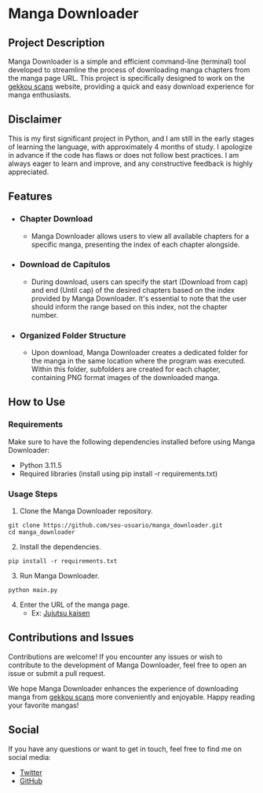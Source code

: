 # Manga Downloader

## Project Description

Manga Downloader is a simple and efficient command-line (terminal) tool developed to streamline the process of downloading manga chapters from the manga page URL. This project is specifically designed to work on the [gekkou scans](https://gekkou.site/) website, providing a quick and easy download experience for manga enthusiasts.

## Disclaimer

  This is my first significant project in Python, and I am still in the early stages of learning the language, with approximately 4 months of study. I apologize in advance if the code has flaws or does not follow best practices. I am always eager to learn and improve, and any constructive feedback is highly appreciated.

## Features

- ### Chapter Download
  - Manga Downloader allows users to view all available chapters for a specific manga, presenting the index of each chapter alongside.

- ### Download de Capítulos

  - During download, users can specify the start (Download from cap) and end (Until cap) of the desired chapters based on the index provided by Manga Downloader. It's essential to note that the user should inform the range based on this index, not the chapter number.

- ### Organized Folder Structure

  - Upon download, Manga Downloader creates a dedicated folder for the manga in the same location where the program was executed. Within this folder, subfolders are created for each chapter, containing PNG format images of the downloaded manga.

## How to Use

### Requirements

  Make sure to have the following dependencies installed before using Manga Downloader:

 - Python 3.11.5
 - Required libraries (install using pip install -r requirements.txt)

### Usage Steps

1. Clone the Manga Downloader repository.
  ````
  git clone https://github.com/seu-usuario/manga_downloader.git
  cd manga_downloader
  ````
2. Install the dependencies.
  ````
  pip install -r requirements.txt
  ````
3. Run Manga Downloader.
  ````
  python main.py
  ````
4. Enter the URL of the manga page.
   - Ex: [Jujutsu kaisen](https://gekkou.site/manga/83150c8e-4f7b-4d4e-bd38-f333bfdabb45/)

## Contributions and Issues

Contributions are welcome! If you encounter any issues or wish to contribute to the development of Manga Downloader, feel free to open an issue or submit a pull request.

We hope Manga Downloader enhances the experience of downloading manga from [gekkou scans](https://gekkou.site/) more conveniently and enjoyable. Happy reading your favorite mangas!

## Social

If you have any questions or want to get in touch, feel free to find me on social media:

- [Twitter](https://twitter.com/xhayatsy)
- [GitHub](https://github.com/PedroNeto22)


